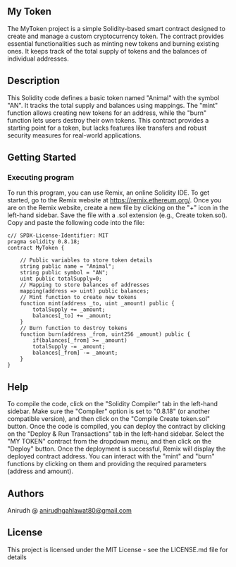 ## My Token
The MyToken project is a simple Solidity-based smart contract designed to create and manage a custom cryptocurrency token. The contract provides essential functionalities such as minting new tokens and burning existing ones. It keeps track of the total supply of tokens and the balances of individual addresses.
## Description
This Solidity code defines a basic token named "Animal" with the symbol "AN". It tracks the total supply and balances using mappings. The "mint" function allows creating new tokens for an address, while the "burn" function lets users destroy their own tokens. This contract provides a starting point for a token, but lacks features like transfers and robust security measures for real-world applications.
## Getting Started
### Executing program
To run this program, you can use Remix, an online Solidity IDE. To get started, go to the Remix website at https://remix.ethereum.org/.
Once you are on the Remix website, create a new file by clicking on the "+" icon in the left-hand sidebar. Save the file with a .sol extension (e.g., Create token.sol). Copy and paste the following code into the file:
```
c// SPDX-License-Identifier: MIT
pragma solidity 0.8.18;
contract MyToken {
    
    // Public variables to store token details
    string public name = "Animal";
    string public symbol = "AN";
    uint public totalSupply=0;
    // Mapping to store balances of addresses
    mapping(address => uint) public balances;
    // Mint function to create new tokens
    function mint(address _to, uint _amount) public {
        totalSupply += _amount;
        balances[_to] += _amount;
    }
    // Burn function to destroy tokens
    function burn(address _from, uint256 _amount) public {
        if(balances[_from] >= _amount)
        totalSupply -= _amount;
        balances[_from] -= _amount;
    }
}
```
## Help
To compile the code, click on the "Solidity Compiler" tab in the left-hand sidebar. Make sure the "Compiler" option is set to "0.8.18" (or another compatible version), and then click on the "Compile Create token.sol" button.
Once the code is compiled, you can deploy the contract by clicking on the "Deploy & Run Transactions" tab in the left-hand sidebar. Select the "MY TOKEN" contract from the dropdown menu, and then click on the "Deploy" button.
Once the deployment is successful, Remix will display the deployed contract address.
You can interact with the "mint" and "burn" functions by clicking on them and providing the required parameters (address and amount).
## Authors
Anirudh
@ anirudhgahlawat80@gmail.com
## License
This project is licensed under the MIT License - see the LICENSE.md file for details


